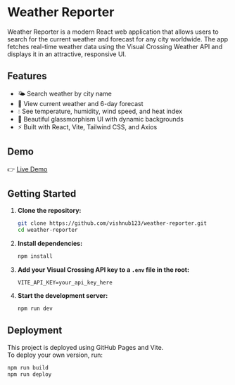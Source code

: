 # Weather Reporter

Weather Reporter is a modern React web application that allows users to search for the current weather and forecast for any city worldwide. The app fetches real-time weather data using the Visual Crossing Weather API and displays it in an attractive, responsive UI.

## Features

- 🌤️ Search weather by city name
- 📅 View current weather and 6-day forecast
- 💧 See temperature, humidity, wind speed, and heat index
- 🎨 Beautiful glassmorphism UI with dynamic backgrounds
- ⚡ Built with React, Vite, Tailwind CSS, and Axios

## Demo

👉 [Live Demo](https://vishnub123.github.io/weather-reporter/)

## Getting Started

1. **Clone the repository:**
   ```sh
   git clone https://github.com/vishnub123/weather-reporter.git
   cd weather-reporter
   ```

2. **Install dependencies:**
   ```sh
   npm install
   ```

3. **Add your Visual Crossing API key to a `.env` file in the root:**
   ```
   VITE_API_KEY=your_api_key_here
   ```

4. **Start the development server:**
   ```sh
   npm run dev
   ```

## Deployment

This project is deployed using GitHub Pages and Vite.  
To deploy your own version, run:

```sh
npm run build
npm run deploy
```
